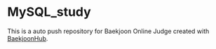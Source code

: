 # MySQL_study
This is a auto push repository for Baekjoon Online Judge created with [BaekjoonHub](https://github.com/BaekjoonHub/BaekjoonHub).
